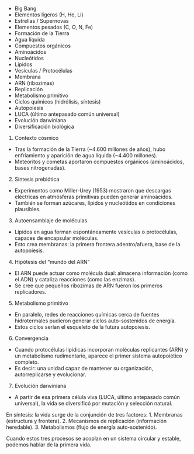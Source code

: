 

- Big Bang
- Elementos ligeros (H, He, Li)
- Estrellas / Supernovas
- Elementos pesados (C, O, N, Fe)
- Formación de la Tierra
- Agua líquida
- Compuestos orgánicos
- Aminoácidos
- Nucleótidos
- Lípidos
- Vesículas / Protocélulas
- Membrana
- ARN (ribozimas)
- Replicación
- Metabolismo primitivo
- Ciclos químicos (hidrólisis, síntesis)
- Autopoiesis
- LUCA (último antepasado común universal)
- Evolución darwiniana
- Diversificación biológica




1. Contexto cósmico
- Tras la formación de la Tierra (~4.600 millones de años), hubo enfriamiento y aparición de agua líquida (~4.400 millones).
- Meteoritos y cometas aportaron compuestos orgánicos (aminoácidos, bases nitrogenadas).

2. Síntesis prebiótica
- Experimentos como Miller-Urey (1953) mostraron que descargas eléctricas en atmósferas primitivas pueden generar aminoácidos.
- También se forman azúcares, lípidos y nucleótidos en condiciones plausibles.

3. Autoensamblaje de moléculas
- Lípidos en agua forman espontáneamente vesículas o protocélulas, capaces de encapsular moléculas.
- Esto crea membranas: la primera frontera adentro/afuera, base de la autopoiesis.

4. Hipótesis del “mundo del ARN”
- El ARN puede actuar como molécula dual: almacena información (como el ADN) y cataliza reacciones (como las enzimas).
- Se cree que pequeños ribozimas de ARN fueron los primeros replicadores.

5. Metabolismo primitivo
- En paralelo, redes de reacciones químicas cerca de fuentes hidrotermales pudieron generar ciclos auto-sostenidos de energía.
- Estos ciclos serían el esqueleto de la futura autopoiesis.

6. Convergencia
- Cuando protocélulas lipídicas incorporan moléculas replicantes (ARN) y un metabolismo rudimentario, aparece el primer sistema autopoiético completo.
- Es decir: una unidad capaz de mantener su organización, autorreplicarse y evolucionar.

7. Evolución darwiniana
- A partir de esa primera célula viva (LUCA, último antepasado común universal), la vida se diversificó por mutación y selección natural.



En síntesis: la vida surge de la conjunción de tres factores:
	1.	Membranas (estructura y frontera).
	2.	Mecanismos de replicación (información heredable).
	3.	Metabolismos (flujo de energía auto-sostenido).

Cuando estos tres procesos se acoplan en un sistema circular y estable, podemos hablar de la primera vida.

